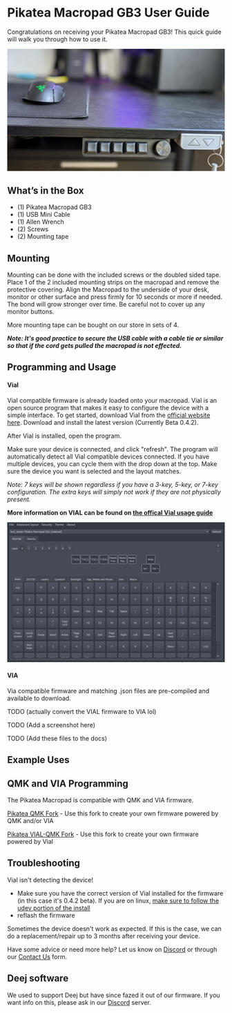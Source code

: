 

# Pikatea Macropad GB3 User Guide
Congratulations on receiving your Pikatea Macropad GB3! This quick guide will walk you through how to use it.

![img](/assets/GB3/EJ93s8ufs_orig.jpg)
## What’s in the Box
* (1) Pikatea Macropad GB3
* (1) USB Mini Cable
* (1) Allen Wrench
* (2) Screws
* (2) Mounting tape

## Mounting
Mounting can be done with the included screws or the doubled sided tape. Place 1 of the 2 included mounting strips on the macropad and remove the protective covering. Align the Macropad to the underside of your desk, monitor or other surface and press firmly for 10 seconds or more if needed. The bond will grow stronger over time. Be careful not to cover up any monitor buttons.

More mounting tape can be bought on our store in sets of 4.

***Note: It's good practice to secure the USB cable with a cable tie or similar so that if the cord gets pulled the macropad is not effected.***

## Programming and Usage
#### Vial
Vial compatible firmware is already loaded onto your macropad. Vial is an open source program that makes it easy to configure the device with a simple interface. To get started, download Vial from the [official website here](https://get.Vial.today). Download and install the latest version (Currently Beta 0.4.2).

After Vial is installed, open the program.

Make sure your device is connected, and click "refresh". The program will automatically detect all Vial compatible devices connected. If you have multiple devices, you can cycle them with the drop down at the top. Make sure the device you want is selected and the layout matches.

*Note: 7 keys will be shown regardless if you have a 3-key, 5-key, or 7-key configuration. The extra keys will simply not work if they are not physically present.*

**More information on VIAL can be found on [the offical Vial usage guide](https://get.vial.today/manual/)**

![img](/assets/GB3/pikatea-macropad-gb3-vial.png)

#### VIA
Via compatible firmware and matching .json files are pre-compiled and available to download.

TODO (actually convert the VIAL firmware to VIA lol)

TODO (Add a screenshot here)

TODO (Add these files to the docs)

## Example Uses
<Uses/>
 
## QMK and VIA Programming
The Pikatea Macropad is compatible with QMK and VIA firmware.

[Pikatea QMK Fork](https://github.com/JackPikatea/qmk_firmware) - Use this fork to create your own firmware powered by QMK and/or VIA

[Pikatea VIAL-QMK Fork](https://github.com/JackPikatea/vial-qmk) - Use this fork to create your own firmware powered by Vial

## Troubleshooting
Vial isn't detecting the device!
* Make sure you have the correct version of Vial installed for the firmware (in this case it's 0.4.2 beta). If you are on linux, [make sure to follow the udev portion of the install](https://get.Vial.today)
* reflash the firmware

Sometimes the device doesn't work as expected. If this is the case, we can do a replacement/repair up to 3 months after receiving your device.

Have some advice or need more help? Let us know on [Discord](https://www.pikatea.com/discord) or through our [Contact Us](https://www.pikatea.com/pages/contact-us) form.

## Deej software
We used to support Deej but have since fazed it out of our firmware. If you want info on this, please ask in our [Discord](https://www.pikatea.com/discord) server.

<Footer/>
